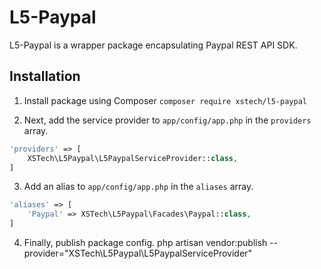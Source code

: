 # L5-Paypal

L5-Paypal is a wrapper package encapsulating Paypal REST API SDK.

## Installation

1. Install package using Composer `composer require xstech/l5-paypal`

2. Next, add the service provider to `app/config/app.php` in the `providers` array.

```php
'providers' => [
    XSTech\L5Paypal\L5PaypalServiceProvider::class,
]
```

3. Add an alias to `app/config/app.php` in the `aliases` array.

```php
'aliases' => [
    'Paypal' => XSTech\L5Paypal\Facades\Paypal::class,
]
```

4. Finally, publish package config.
    php artisan vendor:publish --provider="XSTech\L5Paypal\L5PaypalServiceProvider"
